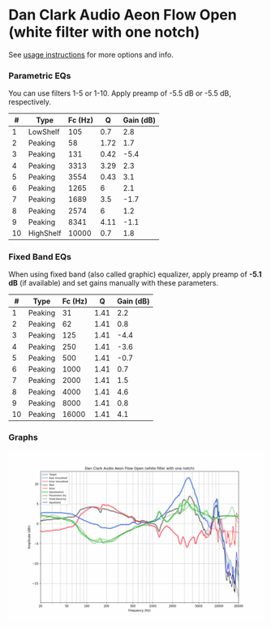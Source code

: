# Dan Clark Audio Aeon Flow Open (white filter with one notch)
See [usage instructions](https://github.com/jaakkopasanen/AutoEq#usage) for more options and info.

### Parametric EQs
You can use filters 1-5 or 1-10. Apply preamp of -5.5 dB or -5.5 dB, respectively.

|   # | Type      |   Fc (Hz) |    Q |   Gain (dB) |
|-----|-----------|-----------|------|-------------|
|   1 | LowShelf  |       105 | 0.7  |         2.8 |
|   2 | Peaking   |        58 | 1.72 |         1.7 |
|   3 | Peaking   |       131 | 0.42 |        -5.4 |
|   4 | Peaking   |      3313 | 3.29 |         2.3 |
|   5 | Peaking   |      3554 | 0.43 |         3.1 |
|   6 | Peaking   |      1265 | 6    |         2.1 |
|   7 | Peaking   |      1689 | 3.5  |        -1.7 |
|   8 | Peaking   |      2574 | 6    |         1.2 |
|   9 | Peaking   |      8341 | 4.11 |        -1.1 |
|  10 | HighShelf |     10000 | 0.7  |         1.8 |

### Fixed Band EQs
When using fixed band (also called graphic) equalizer, apply preamp of **-5.1 dB** (if available) and set gains manually with these parameters.

|   # | Type    |   Fc (Hz) |    Q |   Gain (dB) |
|-----|---------|-----------|------|-------------|
|   1 | Peaking |        31 | 1.41 |         2.2 |
|   2 | Peaking |        62 | 1.41 |         0.8 |
|   3 | Peaking |       125 | 1.41 |        -4.4 |
|   4 | Peaking |       250 | 1.41 |        -3.6 |
|   5 | Peaking |       500 | 1.41 |        -0.7 |
|   6 | Peaking |      1000 | 1.41 |         0.7 |
|   7 | Peaking |      2000 | 1.41 |         1.5 |
|   8 | Peaking |      4000 | 1.41 |         4.6 |
|   9 | Peaking |      8000 | 1.41 |         0.8 |
|  10 | Peaking |     16000 | 1.41 |         4.1 |

### Graphs
![](./Dan%20Clark%20Audio%20Aeon%20Flow%20Open%20(white%20filter%20with%20one%20notch).png)
